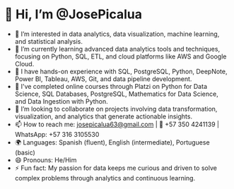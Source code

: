 # 👋 Hi, I’m @JosePicalua

- 👀 I’m interested in data analytics, data visualization, machine learning, and statistical analysis.
- 🌱 I’m currently learning advanced data analytics tools and techniques, focusing on Python, SQL, ETL, and cloud platforms like AWS and Google Cloud.
- 💼 I have hands-on experience with SQL, PostgreSQL, Python, DeepNote, Power BI, Tableau, AWS, Git, and data pipeline development.
- 🧠 I've completed online courses through Platzi on Python for Data Science, SQL Databases, PostgreSQL, Mathematics for Data Science, and Data Ingestion with Python.
- 💞️ I’m looking to collaborate on projects involving data transformation, visualization, and analytics that generate actionable insights.
- 📫 How to reach me: josepicalua63@gmail.com | 📱 +57 350 4241139 | WhatsApp: +57 316 3105530
- 🌍 Languages: Spanish (fluent), English (intermediate), Portuguese (basic)
- 😄 Pronouns: He/Him
- ⚡ Fun fact: My passion for data keeps me curious and driven to solve complex problems through analytics and continuous learning.

<!---
JosePicalua/JosePicalua is a ✨ special ✨ repository because its `README.md` (this file) appears on your GitHub profile.
You can click the Preview link to take a look at your changes.
--->
